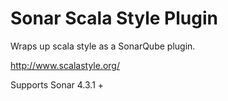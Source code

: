 # Sonar Scala Style Plugin

Wraps up scala style as a SonarQube plugin.

http://www.scalastyle.org/

Supports Sonar 4.3.1 +


